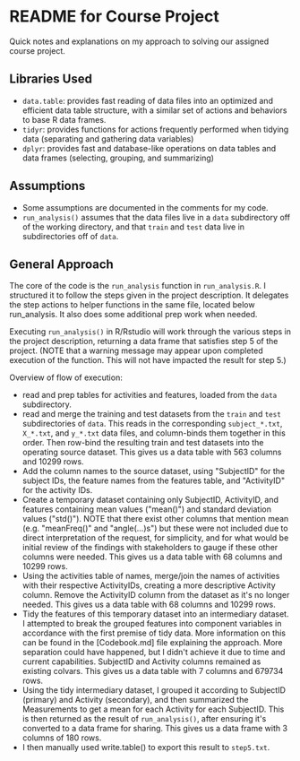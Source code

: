 # README for Course Project
Quick notes and explanations on my approach to solving our assigned course project.

## Libraries Used
* `data.table`: provides fast reading of data files into an optimized and efficient data table structure, with a similar set of actions and behaviors to base R data frames.
* `tidyr`: provides functions for actions frequently performed when tidying data (separating and gathering data variables)
* `dplyr`: provides fast and database-like operations on data tables and data frames (selecting, grouping, and summarizing)

## Assumptions
* Some assumptions are documented in the comments for my code.
* `run_analysis()` assumes that the data files live in a `data` subdirectory off of the working directory, and that `train` and `test` data live in subdirectories off of `data`.

## General Approach
The core of the code is the `run_analysis` function in `run_analysis.R`. I structured it to follow the steps given in the project description. It delegates the step actions to helper functions in the same file, located below run_analysis. It also does some additional prep work when needed.

Executing `run_analysis()` in R/Rstudio will work through the various steps in the project description, returning a data frame that satisfies step 5 of the project. (NOTE that a warning message may appear upon completed execution of the function. This will not have impacted the result for step 5.)

Overview of flow of execution:
* read and prep tables for activities and features, loaded from the `data` subdirectory.
* read and merge the training and test datasets from the `train` and `test` subdirectories of `data`. This reads in the corresponding `subject_*.txt`, `X_*.txt`, and `y_*.txt` data files, and column-binds them together in this order. Then row-bind the resulting train and test datasets into the operating source dataset. This gives us a data table with 563 columns and 10299 rows.
* Add the column names to the source dataset, using "SubjectID" for the subject IDs, the feature names from the features table, and "ActivityID" for the activity IDs.
* Create a temporary dataset containing only SubjectID, ActivityID, and features containing mean values ("mean()") and standard deviation values ("std()"). NOTE that there exist other columns that mention mean (e.g. "meanFreq()" and "angle(...)s") but these were not included due to direct interpretation of the request, for simplicity, and for what would be initial review of the findings with stakeholders to gauge if these other columns were needed. This gives us a data table with 68 columns and 10299 rows.
* Using the activities table of names, merge/join the names of activities with their respective ActivityIDs, creating a more descriptive Activity column. Remove the ActivityID column from the dataset as it's no longer needed. This gives us a data table with 68 columns and 10299 rows.
* Tidy the features of this temporary dataset into an intermediary dataset. I attempted to break the grouped features into component variables in accordance with the first premise of tidy data. More information on this can be found in the [Codebook.md] file explaining the approach. More separation could have happened, but I didn't achieve it due to time and current capabilities. SubjectID and Activity columns remained as existing colvars. This gives us a data table with 7 columns and 679734 rows.
* Using the tidy intermediary dataset, I grouped it according to SubjectID (primary) and Activity (secondary), and then summarized the Measurements to get a mean for each Activity for each SubjectID. This is then returned as the result of `run_analysis()`, after ensuring it's converted to a data frame for sharing. This gives us a data frame with 3 columns of 180 rows.
* I then manually used write.table() to export this result to `step5.txt`.
